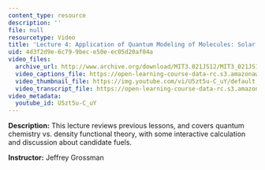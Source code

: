 ```yaml
---
content_type: resource
description: ''
file: null
resourcetype: Video
title: 'Lecture 4: Application of Quantum Modeling of Molecules: Solar Thermal Fuels'
uid: 4d3f2d9e-6c79-9bec-e50e-ec05d20af04a
video_files:
  archive_url: http://www.archive.org/download/MIT3.021JS12/MIT3_021JS12_lec04_300k.mp4
  video_captions_file: https://open-learning-course-data-rc.s3.amazonaws.com/3-021j-introduction-to-modeling-and-simulation-spring-2012/47c0f06e2c3d59d484ec1a2bf7d161ed_U5zt5u-C_uY.vtt
  video_thumbnail_file: https://img.youtube.com/vi/U5zt5u-C_uY/default.jpg
  video_transcript_file: https://open-learning-course-data-rc.s3.amazonaws.com/3-021j-introduction-to-modeling-and-simulation-spring-2012/66cb93ccede6fb0959c251a1ef7a63d7_U5zt5u-C_uY.pdf
video_metadata:
  youtube_id: U5zt5u-C_uY
---
```


**Description:** This lecture reviews previous lessons, and covers quantum chemistry vs. density functional theory, with some interactive calculation and discussion about candidate fuels.

**Instructor:** Jeffrey Grossman